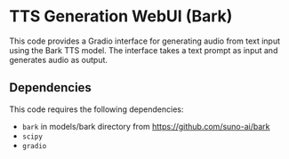 # TTS Generation WebUI (Bark)

This code provides a Gradio interface for generating audio from text input using the Bark TTS model. The interface takes a text prompt as input and generates audio as output.

## Dependencies
This code requires the following dependencies:
- `bark` in models/bark directory from https://github.com/suno-ai/bark
- `scipy`
- `gradio`